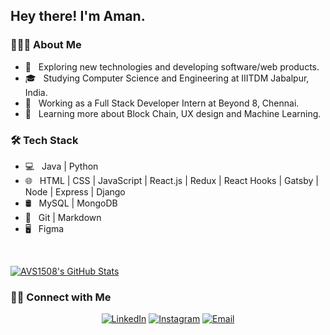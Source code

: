 <h2> Hey there! I'm Aman.</h2>

<h3> 👨🏻‍💻 About Me </h3>

- 🤔 &nbsp; Exploring new technologies and developing software/web products.
- 🎓 &nbsp; Studying Computer Science and Engineering at IIITDM Jabalpur, India.
- 💼 &nbsp; Working as a Full Stack Developer Intern at Beyond 8, Chennai.
- 🌱 &nbsp; Learning more about Block Chain, UX design and Machine Learning.

<h3>🛠 Tech Stack</h3>

- 💻 &nbsp; Java | Python
- 🌐 &nbsp; HTML | CSS | JavaScript | React.js | Redux | React Hooks | Gatsby | Node | Express | Django
- 🛢 &nbsp; MySQL | MongoDB
- 🔧 &nbsp; Git | Markdown 
- 🖥 &nbsp; Figma

<br/>

[![AVS1508's GitHub Stats](https://github-readme-stats.vercel.app/api?username=Aman-D&show_icons=true)](https://github.com/Aman-D)

<h3> 🤝🏻 Connect with Me </h3>

<p align="center">
<a href="https://www.linkedin.com/in/aman-dhurwey-3a9040187/"><img alt="LinkedIn" src="https://img.shields.io/badge/LinkedIn-Aman%20Dhurwey-blue?style=flat-square&logo=linkedin"></a>
<a href="https://www.instagram.com/cuxy_buxy/"><img alt="Instagram" src="https://img.shields.io/badge/Instagram-cuxy_buxy__-blue?style=flat-square&logo=instagram"></a>
<a href="mailto:dhurweyrock@gmail.com"><img alt="Email" src="https://img.shields.io/badge/Email-dhurweyrock@gmail.com-blue?style=flat-square&logo=gmail"></a>
</p>

